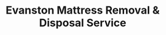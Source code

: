 ---
layout: location.njk
title: Evanston Mattress Removal & Disposal Service
description: Northwestern University move-outs and lakefront condo mattress removal with 1M+ mattresses recycled nationwide. Next-day pickup  Service coordinated around academic calendars and North Shore access requirements.
permalink: /mattress-removal/illinois/chicago/evanston/
city: Evanston
state: Illinois
stateSlug: illinois
parentMetro: Chicago
tier: 2
coordinates:
  lat: 42.0451
  lng: -87.6877
pricing:
  startingPrice: 125
  single: 125
  queen: 155
  king: 180
  boxSpring: 30
neighborhoods:
  - name: Central Street District
    zipCodes: [60201]
  - name: Davis Street Downtown
    zipCodes: [60201]
  - name: Ridge Avenue Area
    zipCodes: [60201]
  - name: Southeast Evanston
    zipCodes: [60201]
  - name: Dawes Park Area
    zipCodes: [60201]
  - name: Northwestern Campus Area
    zipCodes: [60208]
  - name: Lakefront Homes
    zipCodes: [60201]
  - name: University District
    zipCodes: [60208, 60201]
  - name: North Evanston
    zipCodes: [60203]
  - name: West Evanston
    zipCodes: [60202]
  - name: Main Street Corridor
    zipCodes: [60202]
  - name: Church Street Area
    zipCodes: [60201]
  - name: Forest Avenue District
    zipCodes: [60201]
  - name: Chicago Avenue Corridor
    zipCodes: [60202]
  - name: Howard Street Border
    zipCodes: [60202]
  - name: Dempster Street Area
    zipCodes: [60202]
  - name: Oakton Street District
    zipCodes: [60202]
  - name: Green Bay Road Homes
    zipCodes: [60201]
  - name: Sheridan Road Lakefront
    zipCodes: [60201]
  - name: Maple Avenue Area
    zipCodes: [60201]
zipCodes: [60201, 60202, 60203, 60208]
recyclingPartners:
  - Cook County Recycling Centers
  - Waste Management North Shore
  - Republic Services Evanston
localRegulations: "City provides bulk pickup twice yearly with 6 cubic yard limit per pickup. Items must be placed on alley line or parkway by 7 AM on scheduled day. Northwestern University area requires coordination with academic calendar peak disposal periods."
nearbyCities:
  - name: Skokie
    slug: skokie
    distance: 6
    isSuburb: true
  - name: Wilmette
    slug: wilmette
    distance: 4
    isSuburb: true
  - name: Morton Grove
    slug: morton-grove
    distance: 8
    isSuburb: true
  - name: Lincolnwood
    slug: lincolnwood
    distance: 7
    isSuburb: true
  - name: Winnetka
    slug: winnetka
    distance: 9
    isSuburb: true
  - name: Glenview
    slug: glenview
    distance: 10
    isSuburb: true
reviews:
  count: 267
  featured:
    - text: "Northwestern student moving out in June after graduation needed our queen mattress removed from a Ridge Avenue apartment near campus. Team navigated the narrow vintage staircase and coordinated pickup around the university's move-out deadline. Having our mattress join the 1M+ recycling milestone instead of waiting months for the city's bulk pickup made the $155 totally worth it during such a hectic week."
      author: "Jessica L."
      neighborhood: "University District"
    - text: "Downsizing from our lakefront condo on Sheridan Road to a smaller place downtown. The crew handled our California King removal from the 8th floor efficiently, working around building management protocols and weekend elevator restrictions. Great to know our old mattress gets 100% recycled through their proven process rather than contributing to lakefill waste."
      author: "Robert M."
      neighborhood: "Lakefront Homes" 
    - text: "Replaced our memory foam set after water damage in our Davis Street high-rise. Team scheduled around Purple Line rush hour traffic and building loading dock requirements. Next-day pickup meant we didn't have to store the damaged mattress or wait for the city's twice-yearly bulk service. Professional removal that fits North Shore expectations."
      author: "Amanda K."
      neighborhood: "Davis Street Downtown"
faqs:
  - question: "Do you coordinate with Northwestern University's academic schedule?"
    answer: "Yes! We understand peak move-out periods, especially the critical June 14th spring quarter deadline when thousands of students need mattress disposal. We plan extra capacity during Northwestern's major transitions and work efficiently around campus area parking and access restrictions."
  - question: "Can you handle high-rise buildings common in downtown Evanston?"
    answer: "Absolutely. We regularly service Davis Street high-rises, lakefront condos, and modern apartment complexes. Our team coordinates with building management, elevator reservations, and loading dock schedules to ensure smooth pickups without disrupting other residents."
  - question: "How do you navigate Evanston's mix of historic homes and vintage apartments?"
    answer: "Our team has extensive experience with Evanston's diverse housing stock - from narrow staircases in 1890s homes near Central Street to tight vintage apartment hallways in the university district. We assess access before pickup and handle everything from lakefront estates to compact student housing units."
  - question: "What makes your service better than waiting for the city's bulk pickup?"
    answer: "Evanston provides bulk pickup twice yearly with a 6 cubic yard limit, but you must wait for your scheduled slot and place items out early. We provide next-day pickup on your timeline, handle all the logistics, and guarantee 100% recycling rather than standard disposal."
  - question: "Do you really recycle every mattress picked up in Evanston?"
    answer: "Absolutely! We've recycled over 1 million mattresses nationwide with 100% recycling rate. Every Evanston mattress goes through certified facilities where springs become construction materials, foam becomes carpet padding, and fabrics enter textile recycling - supporting North Shore environmental values."
  - question: "How quickly can you pick up from the Northwestern campus area?"
    answer: "Next-day service is standard throughout Evanston, including the Northwestern district. We coordinate around Purple Line schedules, campus traffic patterns, and university area parking restrictions to provide efficient pickup during both regular periods and peak move-out times."
  - question: "Can you service both sides of the CTA tracks?"
    answer: "Yes, we provide comprehensive coverage east and west of the Purple Line tracks. Whether you're in the affluent lakefront areas (60201) or the diverse neighborhoods west of the tracks (60202), we handle all Evanston ZIP codes with the same professional service."
  - question: "What's included in your Evanston pricing?"
    answer: "Complete pickup service including professional removal, transportation, and guaranteed 100% recycling. Additional charges apply for stairs ($10/flight) or extended carries beyond 75 feet - common in larger lakefront homes or buildings with restricted loading access."
schema:
  "@context": "https://schema.org"
  "@type": "LocalBusiness"
  "name": "A Bedder World Evanston"
  "address":
    "@type": "PostalAddress"
    "addressLocality": "Evanston"
    "addressRegion": "Illinois"
    "addressCountry": "US"
  "geo":
    "@type": "GeoCoordinates"
    "latitude": 42.0451
    "longitude": -87.6877
  "telephone": "720-263-6094"
  "priceRange": "$125-$180"
  "serviceArea": "Evanston, Illinois"
  "aggregateRating":
    "@type": "AggregateRating"
    "ratingValue": "4.9"
    "reviewCount": "267"
pageContent:
  heroDescription: "Northwestern University and North Shore mattress recycling with over 1 million mattresses recycled nationwide. Serving Evanston's lakefront condos, campus housing, and historic neighborhoods with next-day pickup coordinated around academic schedules and North Shore logistics."
  aboutService: |
    <p>Evanston's 78,110 residents create complex mattress removal challenges that blend university logistics with North Shore sophistication. Northwestern's academic calendar drives predictable disposal surges - especially the critical June 14th spring quarter deadline when thousands of students vacate campus area housing. Meanwhile, lakefront high-rises and vintage apartments throughout the city's 7.8 square miles require different service approaches entirely.</p>
    
    <p>Housing diversity here spans everything from historic homes near Central Street to luxury lakefront condos overlooking Lake Michigan. The university district's narrow vintage apartments contrast sharply with Davis Street's modern high-rises, while Ridge Avenue's established neighborhoods feature architectural gems from the 1880s-1910s era. Each housing type presents unique access challenges our team navigates daily.</p>
    
    <p>Every Evanston pickup contributes to our 1+ million mattresses recycled nationwide, supporting this environmentally conscious community's values. From Purple Line commuters to Northwestern faculty, residents appreciate our commitment to 100% recycling rather than contributing to regional landfill waste, especially given the community's progressive environmental leadership.</p>
  serviceAreasIntro: "From Northwestern's campus district to lakefront estates along Sheridan Road, our Evanston service covers all neighborhoods across the North Shore's most diverse suburb:"
  regulationsCompliance: "Our licensed service exceeds all Evanston disposal requirements while delivering superior convenience. We eliminate scheduling constraints of seasonal bulk pickup, coordinate professionally with building management protocols, and guarantee 100% recycling through certified facilities - exceeding standard city disposal practices and supporting environmental stewardship values throughout the North Shore community."
  environmentalImpact: |
    <p>With Northwestern University and affluent North Shore residents generating substantial mattress waste, our recycling-first approach ensures zero Evanston mattresses reach landfills. Every pickup adds to our 1+ million mattresses recycled nationwide through comprehensive materials recovery that supports this environmentally progressive community.</p>
    
    <p>We partner with Cook County recycling facilities to transform Evanston's mattresses into valuable materials - steel springs become new construction components, memory foam transforms into carpet padding, and textile components enter recycling streams. This circular approach aligns with Northwestern's sustainability initiatives and the North Shore's environmental stewardship values.</p>
    
    <p>University students, lakefront residents, and longtime families all benefit from our responsible disposal that keeps mattress materials productive rather than occupying Lake Michigan region landfill space, supporting Evanston's leadership in environmental responsibility and sustainable community practices.</p>
  howItWorksScheduling: "Book appointments that work with Evanston's unique rhythm - avoiding Northwestern peak move-out periods when possible, coordinating with Purple Line rush hours, and accommodating lakefront building management schedules and high-rise loading dock reservations."
  howItWorksService: "Our team expertly navigates Evanston's housing diversity - from vintage campus area apartments with narrow hallways to modern lakefront high-rises with elevator protocols, historic Central Street homes with challenging access, and established Ridge Avenue neighborhoods with mature landscaping obstacles."
  howItWorksDisposal: "Every Evanston mattress joins our 1+ million recycling achievement through complete materials separation. Springs, foam, and fabrics process through certified facilities, ensuring your old mattress becomes new products instead of waste - supporting both Northwestern's sustainability goals and North Shore environmental leadership."
  sidebarStats:
    mattressesRemoved: "1,789"
---